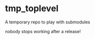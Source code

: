 tmp_toplevel
============

A temporary repo to play with submodules

nobody stops working after a release!
